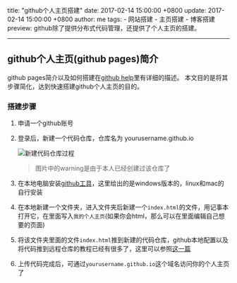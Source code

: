 title: "github个人主页搭建"
date: 2017-02-14 15:00:00 +0800
update: 2017-02-14 15:00:00 +0800
author: me
tags:
    - 网站搭建
    - 主页搭建
    - 博客搭建
preview: github除了提供分布式代码管理，还提供了个人主页的搭建。

---

## github个人主页(github pages)简介

github pages简介以及如何搭建在[github help](https://help.github.com/categories/github-pages-basics/)里有详细的描述。
本文目的是将其步骤简化，达到快速搭建github个人主页的目的。

### 搭建步骤
1. 申请一个github账号
2. 登录后，新建一个代码仓库，仓库名为 yourusername.github.io

    ![新建代码仓库过程](-/images/github-personal-website/create_new_repository.jpeg)

    > 图片中的warning是由于本人已经创建过该仓库了

3. 在本地电脑安装[github工具](https://git-for-windows.github.io/)，这里给出的是windows版本的，linux和mac的自行安装
4. 在本地新建一个文件夹，进入文件夹后新建一个`index.html`的文件，用记事本打开它，在里面写入`我的个人主页`(如果你会html，那么可以在里面编辑自己想要的页面)
5. 将该文件夹里面的文件`index.html`推到新建的代码仓库，github本地配置以及将代码推到远程仓库的教程已经有很多了，这里可以参照[这一篇](http://blog.csdn.net/qq_24489717/article/details/52556072)
6. 上传代码完成后，可通过`yourusername.github.io`这个域名访问你的个人主页了
